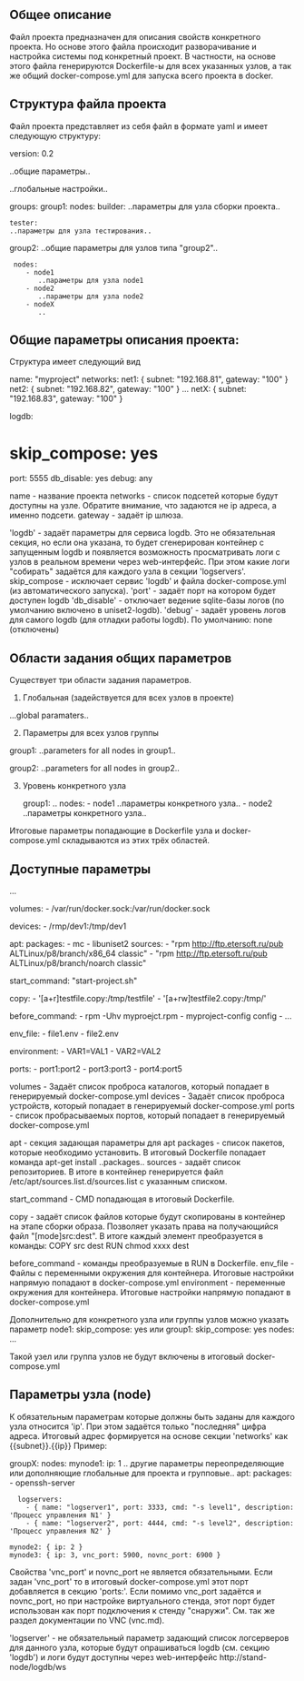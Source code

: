 Общее описание
---------------
Файл проекта предназначен для описания свойств конкретного проекта.
Но основе этого файла происходит разворачивание и настройка системы под конкретный проект.
В частности, на основе этого файла генерируются Dockerfile-ы для всех указанных узлов,
а так же общий docker-compose.yml для запуска всего проекта в docker.


Структура файла проекта
------------------------
Файл проекта представляет из себя файл в формате yaml и имеет следующую структуру:

version: 0.2

..общие параметры..

..глобальные настройки..

groups:
  group1:
    nodes:
      builder:
	..параметры для узла сборки проекта..
     
    tester:
	..параметры для узла тестирования..
     
  group2:
     ..общие параметры для узлов типа "group2"..
     
     nodes:
        - node1
           ..параметры для узла node1
        - node2
           ..параметры для узла node2
        - nodeX
           ..

Общие параметры описания проекта:
---------------------------------
Структура имеет следующий вид

name: "myproject"
networks:
  net1: { subnet: "192.168.81", gateway: "100" }
  net2: { subnet: "192.168.82", gateway: "100" }
  ...
  netX: { subnet: "192.168.83", gateway: "100" }
 
logdb:
  # skip_compose: yes
  port: 5555
  db_disable: yes
  debug: any

name - название проекта
networks - список подсетей которые будут доступны на узле. 
Обратите внимание, что задаются не ip адреса, а именно подсети.
gateway - задаёт ip шлюза.

'logdb' - задаёт параметры для сервиса logdb. Это не обязательная секция,
но если она указана, то будет сгенерирован контейнер с запущенным logdb
и появляется возможность просматривать логи с узлов в реальном времени через web-интерфейс.
При этом какие логи "собирать" задаётся для каждого узла в секции 'logservers'.
skip_compose - исключает сервис 'logdb' и файла docker-compose.yml (из автоматического запуска).
'port' - задаёт порт на котором будет доступен logdb
'db_disable' - отключает ведение sqlite-базы логов (по умолчанию включено в uniset2-logdb).
'debug' - задаёт уровень логов для самого logdb (для отладки работы logdb). По умолчанию: none (отключены)


Области задания общих параметров
---------------------------------
Существует три области задания параметров.

1. Глобальная (задействуется для всех узлов в проекте)

...global paramaters..

2. Параметры для всех узлов группы
 
  group1:
      ..parameters for all nodes in group1..
 
  group2:
      ..parameters for all nodes in group2..

3. Уровень конкретного узла

   group1:
      ..
      nodes:
         - node1
            ..параметры конкретного узла..
         - node2
            ..параметры конкретного узла..

Итоговые параметры попадающие в Dockerfile узла и docker-compose.yml складываются из этих трёх областей.
            

Доступные параметры
--------------------
  ...

  volumes:
       - /var/run/docker.sock:/var/run/docker.sock

  devices:
       - /rmp/dev1:/tmp/dev1

  apt:
    packages:
      - mc
      - libuniset2
    sources:
      - "rpm http://ftp.etersoft.ru/pub ALTLinux/p8/branch/x86_64 classic"
      - "rpm http://ftp.etersoft.ru/pub ALTLinux/p8/branch/noarch classic"

  start_command: "start-project.sh"

  copy:
    - '[a+r]testfile.copy:/tmp/testfile'
    - '[a+rw]testfile2.copy:/tmp/'
    
  before_command:
    - rpm -Uhv myproejct.rpm
    - myproject-config config
    - ...
    
  env_file:
    - file1.env
    - file2.env

  environment:
    - VAR1=VAL1
    - VAR2=VAL2
    
  ports:
    - port1:port2
    - port3:port3
    - port4:port5
    
volumes - Задаёт список проброса каталогов, который попадает в генерируемый docker-compose.yml
devices - Задаёт список проброса устройств, который попадает в генерируемый docker-compose.yml
ports - список пробрасываемых портов, который попадает в генерируемый docker-compose.yml

apt - секция задающая параметры для apt
  packages - список пакетов, которые необходимо установить. В итоговый Dockerfile попадает команда apt-get install ..packages..
  sources - задаёт список репозиториев. В итоге в контейнер генерируется файл /etc/apt/sources.list.d/sources.list с указанным списком.

start_command - CMD попадающая в итоговый Dockerfile.

copy - задаёт список файлов которые будут скопированы в контейнер на этапе сборки образа. Позволяет указать права
на получающийся файл "[mode]src:dest".
В итоге каждый элемент преобразуется в команды: 
COPY src dest
RUN chmod xxxx dest

before_command - команды преобразуемые в RUN в Dockerfile.
env_file - Файлы с переменными окружения для контейнера. Итоговые настройки напрямую попадают в docker-compose.yml
environment - переменные окружения для контейнера. Итоговые настройки напрямую попадают в docker-compose.yml

Дополнительно для конкретного узла или группы узлов можно указать параметр
  node1:
    skip_compose: yes
или
  group1:
    skip_compose: yes
    nodes:
       ...

Такой узел или группа узлов не будут включены в итоговый docker-compose.yml

Параметры узла (node)
---------------------
К обязательным параметрам которые должны быть заданы для каждого узла 
относится 'ip'. При этом задаётся только "последняя" цифра адреса.
Итоговый адрес формируется на основе секции 'networks' как {{subnet}}.{{ip}}
Пример:

groupX:
  nodes:
    mynode1: 
      ip: 1
      .. другие параметры переопределяющие или дополняющие глобальные для проекта и групповые..
      apt:
        packages:
          - openssh-server

      logservers:
        - { name: "logserver1", port: 3333, cmd: "-s level1", description: 'Процесс управления N1' }
        - { name: "logserver2", port: 4444, cmd: "-s level2", description: 'Процесс управления N2' }

    mynode2: { ip: 2 }
    mynode3: { ip: 3, vnc_port: 5900, novnc_port: 6900 }

Свойства 'vnc_port' и novnc_port не является обязательными.
Если задан 'vnc_port' то в итоговый docker-compose.yml этот порт добавляется в секцию 'ports:'.
Если помимо vnc_port задаётся и novnc_port, но при настройке виртуального стенда,
этот порт будет использован как порт подключения к стенду "снаружи". См. так же раздел 
документации по VNC (vnc.md).

'logserver' - не обязательный параметр задающий список логсерверов для данного узла, 
которые будут опрашиваться logdb (см. секцию 'logdb') и логи будут доступны через web-интерфейс
http://stand-node/logdb/ws
